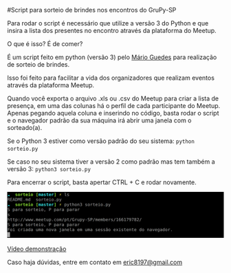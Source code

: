 #Script para sorteio de brindes nos encontros do GruPy-SP

Para rodar o script é necessário que utilize a versão 3 do Python e que insira a lista dos presentes no encontro através da plataforma do Meetup.

O que é isso? É de comer?

É um script feito em python (versão 3) pelo [Mário Guedes](http://www.meetup.com/Grupy-SP/members/150470042/) para realização de sorteio de brindes.

Isso foi feito para facilitar a vida dos organizadores que realizam eventos através da plataforma Meetup.

Quando você exporta o arquivo .xls ou .csv do Meetup para criar a lista de presença, em uma das colunas há o perfil de cada participante do Meetup. Apenas pegando aquela coluna e inserindo no código, basta rodar o script e o navegador padrão da sua máquina irá abrir uma janela com o sorteado(a).

Se o Python 3 estiver como versão padrão do seu sistema:
`python sorteio.py`

Se caso no seu sistema tiver a versão 2 como padrão mas tem também a versão 3:
`python3 sorteio.py`

Para encerrar o script, basta apertar CTRL + C e rodar novamente.

![Sorteio Python](sorteio_de_brindes.png)

[Vídeo demonstração](https://www.youtube.com/watch?v=pNxYGV1erjc&feature=youtu.be)

Caso haja dúvidas, entre em contato em [eric8197@gmail.com](mailto:eric8197@gmail.com)

